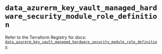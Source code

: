 # `data_azurerm_key_vault_managed_hardware_security_module_role_definition`

Refer to the Terraform Registry for docs: [`data_azurerm_key_vault_managed_hardware_security_module_role_definition`](https://registry.terraform.io/providers/hashicorp/azurerm/4.25.0/docs/data-sources/key_vault_managed_hardware_security_module_role_definition).
